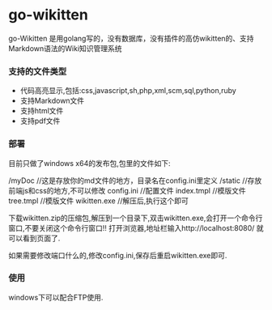 ﻿# go-wikitten
go-Wikitten 是用golang写的，没有数据库，没有插件的高仿wikitten的、支持Markdown语法的Wiki知识管理系统

### 支持的文件类型
+ 代码高亮显示,包括:css,javascript,sh,php,xml,scm,sql,python,ruby
+ 支持Markdown文件
+ 支持html文件
+ 支持pdf文件

### 部署
目前只做了windows x64的发布包,包里的文件如下:

 /myDoc  			//这是存放你的md文件的地方，目录名在config.ini里定义
 /static					//存放前端js和css的地方,不可以修改
 config.ini				//配置文件
 index.tmpl			//模版文件
 tree.tmpl			//模版文件
 wikitten.exe		//解压后,执行这个即可

下载wikitten.zip的压缩包,解压到一个目录下,双击wikitten.exe,会打开一个命令行窗口,不要关闭这个命令行窗口!! 打开浏览器,地址栏输入http://localhost:8080/ 就可以看到页面了.

如果需要修改端口什么的,修改config.ini,保存后重启wikitten.exe即可.

### 使用
windows下可以配合FTP使用. 

